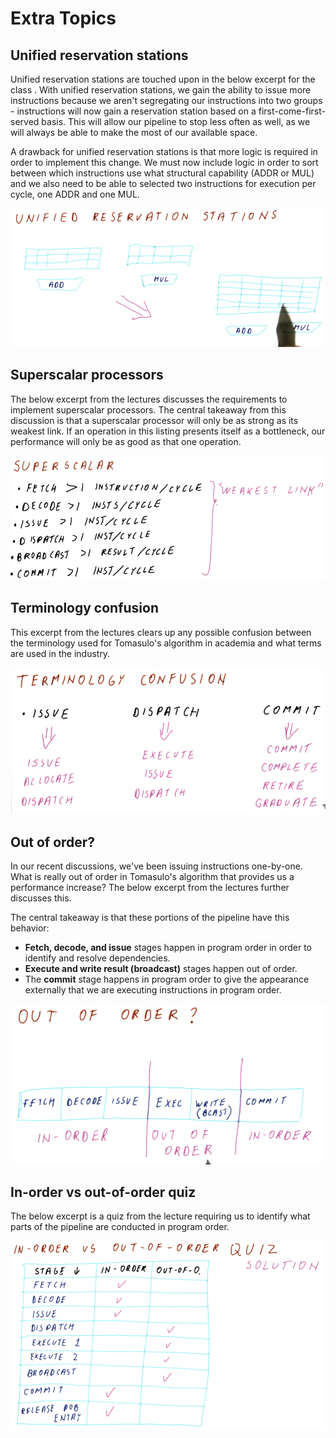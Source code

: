 # Extra Topics

## Unified reservation stations

Unified reservation stations are touched upon in the below excerpt for the class
. With unified reservation stations, we gain the ability to issue more
instructions because we aren't segregating our instructions into two groups -
instructions will now gain a reservation station based on a
first-come-first-served basis. This will allow our pipeline to stop less often
as well, as we will always be able to make the most of our available space.

A drawback for unified reservation stations is that more logic is required in
order to implement this change. We must now include logic in order to sort
between which instructions use what structural capability (ADDR or MUL) and we
also need to be able to selected two instructions for execution per cycle, one
ADDR and one MUL.

![unified-reservation-stations](./img/unified-reservation-stations.png)

## Superscalar processors

The below excerpt from the lectures discusses the requirements to implement
superscalar processors. The central takeaway from this discussion is that a
superscalar processor will only be as strong as its weakest link. If an
operation in this listing presents itself as a bottleneck, our performance will
only be as good as that one operation.

![superscalar](./img/superscalar.png)

## Terminology confusion

This excerpt from the lectures clears up any possible confusion between the
terminology used for Tomasulo's algorithm in academia and what terms are used
in the industry.

![terminology-confusion](./img/terminology-confusion.png)

## Out of order?

In our recent discussions, we've been issuing instructions one-by-one. What is
really out of order in Tomasulo's algorithm that provides us a performance
increase? The below excerpt from the lectures further discusses this.

The central takeaway is that these portions of the pipeline have this behavior:

* **Fetch, decode, and issue** stages happen in program order in order to
identify and resolve dependencies.
* **Execute and write result (broadcast)** stages happen out of order.
* The **commit** stage happens in program order to give the appearance
externally that we are executing instructions in program order.

![ooo](./img/ooo.png)

## In-order vs out-of-order quiz

The below excerpt is a quiz from the lecture requiring us to identify what
parts of the pipeline are conducted in program order.

![io-vs-ooo](./img/io-vs-ooo.png)